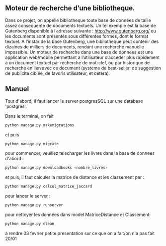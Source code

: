 ## Moteur de recherche d’une bibliotheque.

Dans ce projet, on appelle bibliotheque toute base de données de taille
assez consequente de documents textuels. Un tel exemple est la base de Gutenberg disponible à l’adresse suivante : 
http://www.gutenberg.org/ ou les documents sont présentés sous différentes formes, dont le format textuel. A
l’instar de la base Gutenberg, une bibliotheque peut contenir des dizaines de milliers de documents, rendant une recherche
manuelle impossible. Un moteur de recherche dans une base de donnees est une application web/mobile permettant a
l’utilisateur d’acceder plus rapidement à un document textuel par recherche de mot-clef, ou par historique de recherche
en lien avec ce document (systeme de best-seller, de suggestion de publicite ciblée, de favoris utilisateur, et cetera). 

## Manuel
Tout d'abord, il faut lancer le server postgresSQL sur une database 'postgres'.

Dans le terminal, on fait
```bash
python manage.py makemigrations
```
et puis
```bash
python manage.py migrate
```

pour commencer, veuillez telecharger les livres dans la base de donnees d'abord :
```bash
python manage.py downloadbooks <nombre_livres>
```
et puis, il faut calculer la matrice de distance et les classement par :
```bash
python manage.py calcul_matrice_jaccard
```
pour lancer le server :
```bash
python manage.py runserver 
```

pour nettoyer les données dans model MatriceDistance et Classement:
```bash
python manage.py clean 
```

à rendre 03 fevrier 
petite presentation sur ce que on a fait/on n'a pas fait 20/01 

